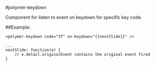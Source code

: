 #polymer-keydown

Component for listen to event on keydown for specific key code.

##Example:

    <polymer-keydown code="37" on-keydown="{{nextSlide}}" />

    ...
    nextSlide: function(e) {
        // e.detail.originalEvent contains the original event fired
    }
